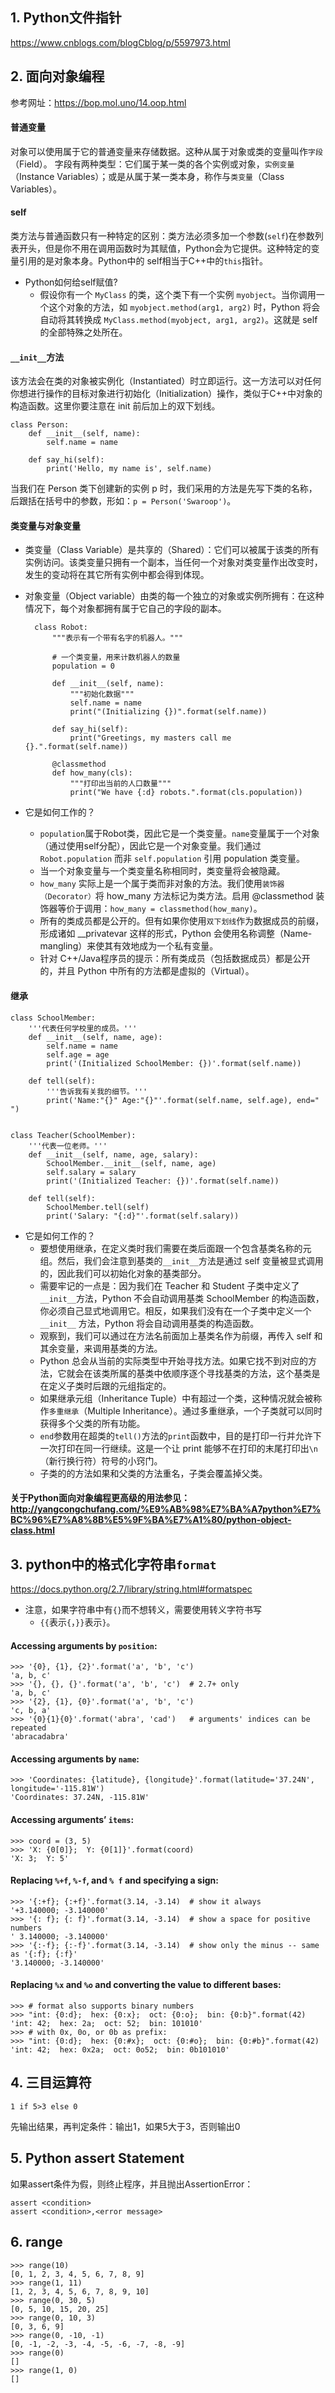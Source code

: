 ## 1. Python文件指针
https://www.cnblogs.com/blogCblog/p/5597973.html

## 2. 面向对象编程
参考网址：https://bop.mol.uno/14.oop.html
#### 普通变量
对象可以使用属于它的普通变量来存储数据。这种从属于对象或类的变量叫作`字段`（Field）。
字段有两种类型：它们属于某一类的各个实例或对象，`实例变量`（Instance Variables）；或是从属于某一类本身，称作与`类变量`（Class Variables）。

#### self
类方法与普通函数只有一种特定的区别：类方法必须多加一个参数(`self`)在参数列表开头，但是你不用在调用函数时为其赋值，Python会为它提供。这种特定的变量引用的是对象本身。Python中的 self相当于C++中的`this`指针。

- Python如何给self赋值?
    - 假设你有一个 `MyClass` 的类，这个类下有一个实例 `myobject`。当你调用一个这个对象的方法，如 `myobject.method(arg1, arg2)` 时，Python 将会自动将其转换成 `MyClass.method(myobject, arg1, arg2)`。这就是 self 的全部特殊之处所在。

#### `__init__`方法
该方法会在类的对象被实例化（Instantiated）时立即运行。这一方法可以对任何你想进行操作的目标对象进行初始化（Initialization）操作，类似于C++中对象的构造函数。这里你要注意在 init 前后加上的双下划线。

    class Person:
        def __init__(self, name):
            self.name = name

        def say_hi(self):
            print('Hello, my name is', self.name)
当我们在 Person 类下创建新的实例 p 时，我们采用的方法是先写下类的名称，后跟括在括号中的参数，形如：`p = Person('Swaroop')`。

#### 类变量与对象变量
- 类变量（Class Variable）是共享的（Shared）：它们可以被属于该类的所有实例访问。该类变量只拥有一个副本，当任何一个对象对类变量作出改变时，发生的变动将在其它所有实例中都会得到体现。
- 对象变量（Object variable）由类的每一个独立的对象或实例所拥有：在这种情况下，每个对象都拥有属于它自己的字段的副本。


        class Robot:
            """表示有一个带有名字的机器人。"""

            # 一个类变量，用来计数机器人的数量
            population = 0

            def __init__(self, name):
                """初始化数据"""
                self.name = name
                print("(Initializing {})".format(self.name))

            def say_hi(self):
                print("Greetings, my masters call me {}.".format(self.name))

            @classmethod
            def how_many(cls):
                """打印出当前的人口数量"""
                print("We have {:d} robots.".format(cls.population))
- 它是如何工作的？
  - `population`属于Robot类，因此它是一个类变量。`name`变量属于一个对象（通过使用self分配），因此它是一个对象变量。我们通过 `Robot.population` 而非 `self.population` 引用 population 类变量。
  - 当一个对象变量与一个类变量名称相同时，类变量将会被隐藏。
  - `how_many` 实际上是一个属于类而非对象的方法。我们使用`装饰器（Decorator）`将 how_many 方法标记为类方法。启用 @classmethod 装饰器等价于调用：`how_many = classmethod(how_many)`。
  - 所有的类成员都是公开的。但有如果你使用`双下划线`作为数据成员的前缀，形成诸如 __privatevar 这样的形式，Python 会使用名称调整（Name-mangling）来使其有效地成为一个私有变量。
  - 针对 C++/Java程序员的提示：所有类成员（包括数据成员）都是公开的，并且 Python 中所有的方法都是虚拟的（Virtual）。
#### 继承
    class SchoolMember:
        '''代表任何学校里的成员。'''
        def __init__(self, name, age):
            self.name = name
            self.age = age
            print('(Initialized SchoolMember: {})'.format(self.name))

        def tell(self):
            '''告诉我有关我的细节。'''
            print('Name:"{}" Age:"{}"'.format(self.name, self.age), end=" ")


    class Teacher(SchoolMember):
        '''代表一位老师。'''
        def __init__(self, name, age, salary):
            SchoolMember.__init__(self, name, age)
            self.salary = salary
            print('(Initialized Teacher: {})'.format(self.name))

        def tell(self):
            SchoolMember.tell(self)
            print('Salary: "{:d}"'.format(self.salary))
- 它是如何工作的？
    - 要想使用继承，在定义类时我们需要在类后面跟一个包含基类名称的元组。然后，我们会注意到基类的`__init__`方法是通过 self 变量被显式调用的，因此我们可以初始化对象的基类部分。
    - 需要牢记的一点是：因为我们在 Teacher 和 Student 子类中定义了`__init__`方法，Python 不会自动调用基类 SchoolMember 的构造函数，你必须自己显式地调用它。相反，如果我们没有在一个子类中定义一个 `__init__` 方法，Python 将会自动调用基类的构造函数。
    - 观察到，我们可以通过在方法名前面加上基类名作为前缀，再传入 self 和其余变量，来调用基类的方法。
    - Python 总会从当前的实际类型中开始寻找方法。如果它找不到对应的方法，它就会在该类所属的基类中依顺序逐个寻找基类的方法，这个基类是在定义子类时后跟的元组指定的。
    - 如果继承元组（Inheritance Tuple）中有超过一个类，这种情况就会被称作`多重继承`（Multiple Inheritance）。通过多重继承，一个子类就可以同时获得多个父类的所有功能。
    - `end`参数用在超类的`tell()`方法的`print`函数中，目的是打印一行并允许下一次打印在同一行继续。这是一个让 print 能够不在打印的末尾打印出`\n`（新行换行符）符号的小窍门。
    - 子类的的方法如果和父类的方法重名，子类会覆盖掉父类。

#### 关于Python面向对象编程更高级的用法参见：http://yangcongchufang.com/%E9%AB%98%E7%BA%A7python%E7%BC%96%E7%A8%8B%E5%9F%BA%E7%A1%80/python-object-class.html

## 3. python中的格式化字符串`format`
https://docs.python.org/2.7/library/string.html#formatspec

- 注意，如果字符串中有`{}`而不想转义，需要使用转义字符书写
    - `{{`表示`{`，`}}`表示`}`。

#### Accessing arguments by `position`:
    >>> '{0}, {1}, {2}'.format('a', 'b', 'c')
    'a, b, c'
    >>> '{}, {}, {}'.format('a', 'b', 'c')  # 2.7+ only
    'a, b, c'
    >>> '{2}, {1}, {0}'.format('a', 'b', 'c')
    'c, b, a'
    >>> '{0}{1}{0}'.format('abra', 'cad')   # arguments' indices can be repeated
    'abracadabra'
#### Accessing arguments by `name`:
    >>> 'Coordinates: {latitude}, {longitude}'.format(latitude='37.24N', longitude='-115.81W')
    'Coordinates: 37.24N, -115.81W'
#### Accessing arguments’ `items`:
    >>> coord = (3, 5)
    >>> 'X: {0[0]};  Y: {0[1]}'.format(coord)
    'X: 3;  Y: 5'
#### Replacing `%+f`, `%-f`, and `% f` and specifying a sign:
    >>> '{:+f}; {:+f}'.format(3.14, -3.14)  # show it always
    '+3.140000; -3.140000'
    >>> '{: f}; {: f}'.format(3.14, -3.14)  # show a space for positive numbers
    ' 3.140000; -3.140000'
    >>> '{:-f}; {:-f}'.format(3.14, -3.14)  # show only the minus -- same as '{:f}; {:f}'
    '3.140000; -3.140000'
#### Replacing `%x` and `%o` and converting the value to different bases:
    >>> # format also supports binary numbers
    >>> "int: {0:d};  hex: {0:x};  oct: {0:o};  bin: {0:b}".format(42)
    'int: 42;  hex: 2a;  oct: 52;  bin: 101010'
    >>> # with 0x, 0o, or 0b as prefix:
    >>> "int: {0:d};  hex: {0:#x};  oct: {0:#o};  bin: {0:#b}".format(42)
    'int: 42;  hex: 0x2a;  oct: 0o52;  bin: 0b101010'




## 4. 三目运算符
    1 if 5>3 else 0
先输出结果，再判定条件：输出1，如果5大于3，否则输出0

## 5. Python assert Statement
如果assert条件为假，则终止程序，并且抛出AssertionError：

    assert <condition>
    assert <condition>,<error message>

## 6. range
    >>> range(10)
    [0, 1, 2, 3, 4, 5, 6, 7, 8, 9]
    >>> range(1, 11)
    [1, 2, 3, 4, 5, 6, 7, 8, 9, 10]
    >>> range(0, 30, 5)
    [0, 5, 10, 15, 20, 25]
    >>> range(0, 10, 3)
    [0, 3, 6, 9]
    >>> range(0, -10, -1)
    [0, -1, -2, -3, -4, -5, -6, -7, -8, -9]
    >>> range(0)
    []
    >>> range(1, 0)
    []
























